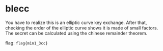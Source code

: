 # blecc

You have to realize this is an elliptic curve key exchange. After that, checking the order of the elliptic curve shows it is made of small factors. The secret can be calculated using the chinese remainder theorem.

flag: `flag{m1n1_3cc}`
